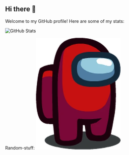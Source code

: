 ## Hi there 👋
Welcome to my GitHub profile! Here are some of my stats:

![GitHub Stats](https://github-readme-stats.vercel.app/api?username=ZenithQuantumx&show_icons=true&theme=dark)

Random-stuff:
![Random-Stuff](https://github.com/ZenithQuantumx/ZenithQuantumx/blob/main/Amogus-Red.png)
